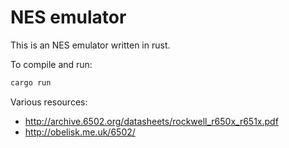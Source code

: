 # NES emulator

This is an NES emulator written in rust.

To compile and run:

```sh
cargo run
```

Various resources:

- <http://archive.6502.org/datasheets/rockwell_r650x_r651x.pdf>
- <http://obelisk.me.uk/6502/>
